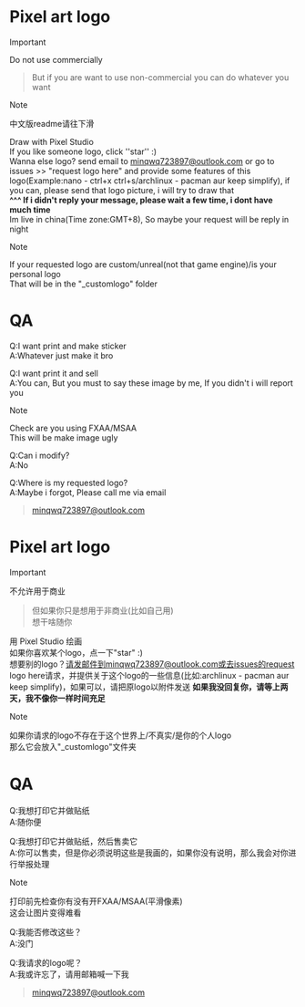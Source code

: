 # Pixel art logo
> [!Important]
>
> Do not use commercially

> But if you are want to use non-commercial
> you can do whatever you want

> [!Note]
>
> 中文版readme请往下滑

Draw with Pixel Studio  
If you like someone logo, click ''star'' :)  
Wanna else logo? send email to minqwq723897@outlook.com or go to issues >> "request logo here" and provide some features of this logo(Example:nano - ctrl+x   ctrl+s/archlinux - pacman   aur   keep simplify), if you can, please send that logo picture, i will try to draw that  
**^^^ If i didn't reply your message, please wait a few time, i dont have much time**  
Im live in china(Time zone:GMT+8), So maybe your request will be reply in night

> [!Note]
>
> If your requested logo are custom/unreal(not that game engine)/is your personal logo  
> That will be in the "_customlogo" folder

# QA

Q:I want print and make sticker  
A:Whatever just make it bro

Q:I want print it and sell  
A:You can, But you must to say these image by me, If you didn't i will report you

> [!Note]
>
> Check are you using FXAA/MSAA  
> This will be make image ugly

Q:Can i modify?  
A:No

Q:Where is my requested logo?  
A:Maybe i forgot, Please call me via email

> minqwq723897@outlook.com
#
# Pixel art logo
> [!Important]
>
> 不允许用于商业

> 但如果你只是想用于非商业(比如自己用)  
> 想干啥随你

用 Pixel Studio 绘画  
如果你喜欢某个logo，点一下"star" :)  
想要别的logo？请发邮件到minqwq723897@outlook.com或去issues的request logo here请求，并提供关于这个logo的一些信息(比如:archlinux - pacman   aur   keep simplify)，如果可以，请把原logo以附件发送
**如果我没回复你，请等上两天，我不像你一样时间充足**  

> [!Note]
>
> 如果你请求的logo不存在于这个世界上/不真实/是你的个人logo  
> 那么它会放入"_customlogo"文件夹

# QA

Q:我想打印它并做贴纸  
A:随你便

Q:我想打印它并做贴纸，然后售卖它  
A:你可以售卖，但是你必须说明这些是我画的，如果你没有说明，那么我会对你进行举报处理

> [!Note]
>
> 打印前先检查你有没有开FXAA/MSAA(平滑像素)  
> 这会让图片变得难看

Q:我能否修改这些？  
A:没门

Q:我请求的logo呢？  
A:我或许忘了，请用邮箱喊一下我

> minqwq723897@outlook.com
